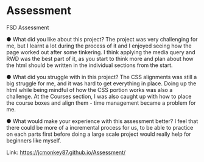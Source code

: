 # Assessment
FSD Assessment

●	What did you like about this project?
The project was very challenging for me, but I learnt a lot during the process of it and I enjoyed seeing how the page worked out after some tinkering. I think applying the media query and RWD was the best part of it, as you start to think more and plan about how the html should be written in the individual sections from the start.

●	What did you struggle with in this project?
The CSS alignments was still a big struggle for me, and it was hard to get everything in place. Doing up the html while being mindful of how the CSS portion works was also a challenge. At the Courses section, I was also caught up with how to place the course boxes and align them - time management became a problem for me.

●	What would make your experience with this assessment better?
I feel that there could be more of a incremental process for us, to be able to practice on each parts first before doing a large scale project would really help for beginners like myself.


Link: https://jcmonkey87.github.io/Assessment/
